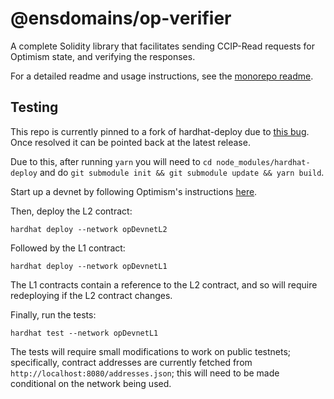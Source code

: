 # @ensdomains/op-verifier

A complete Solidity library that facilitates sending CCIP-Read requests for Optimism state, and verifying the responses.

For a detailed readme and usage instructions, see the [monorepo readme](https://github.com/ensdomains/evmgateway/tree/main).

## Testing

This repo is currently pinned to a fork of hardhat-deploy due to [this bug](https://github.com/wighawag/hardhat-deploy/issues/490). Once resolved it can be pointed back at the latest release.

Due to this, after running `yarn` you will need to `cd node_modules/hardhat-deploy` and do `git submodule init && git submodule update && yarn build`.

Start up a devnet by following Optimism's instructions [here](https://community.optimism.io/docs/developers/build/dev-node/#do-i-need-this).

Then, deploy the L2 contract:

```
hardhat deploy --network opDevnetL2
```

Followed by the L1 contract:

```
hardhat deploy --network opDevnetL1
```

The L1 contracts contain a reference to the L2 contract, and so will require redeploying if the L2 contract changes.

Finally, run the tests:

```
hardhat test --network opDevnetL1
```

The tests will require small modifications to work on public testnets; specifically, contract addresses are currently fetched from `http://localhost:8080/addresses.json`; this will need to be made conditional on the network being used.

